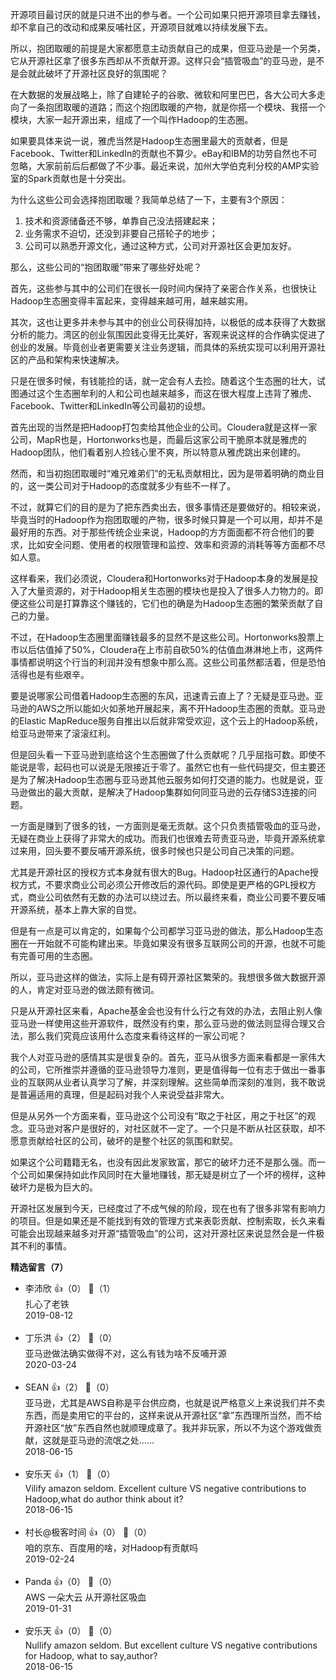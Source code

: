 开源项目最讨厌的就是只进不出的参与者。一个公司如果只把开源项目拿去赚钱，却不拿自己的改动和成果反哺社区，开源项目就难以持续发展下去。

所以，抱团取暖的前提是大家都愿意主动贡献自己的成果，但亚马逊是一个另类，它从开源社区拿了很多东西却从不贡献开源。这样只会“插管吸血”的亚马逊，是不是会就此破坏了开源社区良好的氛围呢？

在大数据的发展战略上，除了自建轮子的谷歌、微软和阿里巴巴，各大公司大多走向了一条抱团取暖的道路；而这个抱团取暖的产物，就是你搭一个模块、我搭一个模块，大家一起开源出来，组成了一个叫作Hadoop的生态圈。

如果要具体来说一说，雅虎当然是Hadoop生态圈里最大的贡献者，但是Facebook、Twitter和LinkedIn的贡献也不算少。eBay和IBM的功劳自然也不可忽略，大家前前后后都做了不少事。最近来说，加州大学伯克利分校的AMP实验室的Spark贡献也是十分突出。

为什么这些公司会选择抱团取暖？我简单总结了一下，主要有3个原因：

1. 技术和资源储备还不够，单靠自己没法搭建起来；
2. 业务需求不迫切，还没到非要自己搭轮子的地步；
3. 公司可以熟悉开源文化，通过这种方式，公司对开源社区会更加友好。

那么，这些公司的“抱团取暖”带来了哪些好处呢？

首先，这些参与其中的公司们在很长一段时间内保持了亲密合作关系，也很快让Hadoop生态圈变得丰富起来，变得越来越可用，越来越实用。

其次，这也让更多并未参与其中的创业公司获得加持，以极低的成本获得了大数据分析的能力。湾区的创业氛围因此变得无比美好，客观来说这样的合作确实促进了创业的发展。毕竟创业者更需要关注业务逻辑，而具体的系统实现可以利用开源社区的产品和架构来快速解决。

只是在很多时候，有钱能捡的话，就一定会有人去捡。随着这个生态圈的壮大，试图通过这个生态圈牟利的人和公司也越来越多，而这在很大程度上违背了雅虎、Facebook、Twitter和LinkedIn等公司最初的设想。

首先出现的当然是把Hadoop打包卖给其他企业的公司。Cloudera就是这样一家公司，MapR也是，Hortonworks也是，而最后这家公司干脆原本就是雅虎的Hadoop团队，他们看着别人捡钱心里不爽，所以特意从雅虎跳出来创建的。

然而，和当初抱团取暖时“难兄难弟们”的无私贡献相比，因为是带着明确的商业目的，这一类公司对于Hadoop的态度就多少有些不一样了。

不过，就算它们的目的是为了把东西卖出去，很多事情还是要做好的。相较来说，毕竟当时的Hadoop作为抱团取暖的产物，很多时候只算是一个可以用，却并不是最好用的东西。对于那些传统企业来说，Hadoop的方方面面都不符合他们的要求，比如安全问题、使用者的权限管理和监控、效率和资源的消耗等等方面都不尽如人意。

这样看来，我们必须说，Cloudera和Hortonworks对于Hadoop本身的发展是投入了大量资源的，对于Hadoop相关生态圈的模块也是投入了很多人力物力的。即便这些公司是打算靠这个赚钱的，它们也的确是为Hadoop生态圈的繁荣贡献了自己的力量。

不过，在Hadoop生态圈里面赚钱最多的显然不是这些公司。Hortonworks股票上市以后估值掉了50%，Cloudera在上市前自砍50%的估值血淋淋地上市，这两件事情都说明这个行当的利润并没有想象中那么高。这些公司虽然都活着，但是恐怕活得也是有些艰辛。

要是说哪家公司借着Hadoop生态圈的东风，迅速青云直上了？无疑是亚马逊。亚马逊的AWS之所以能如火如荼地开展起来，离不开Hadoop生态圈的贡献。亚马逊的Elastic MapReduce服务自推出以后就非常受欢迎，这个云上的Hadoop系统，给亚马逊带来了滚滚红利。

但是回头看一下亚马逊到底给这个生态圈做了什么贡献呢？几乎屈指可数。即使不能说是零，起码也可以说是无限接近于零了。虽然它也有一些代码提交，但主要还是为了解决Hadoop生态圈与亚马逊其他云服务如何打交道的能力。也就是说，亚马逊做出的最大贡献，是解决了Hadoop集群如何同亚马逊的云存储S3连接的问题。

一方面是赚到了很多的钱，一方面则是毫无贡献。这个只负责插管吸血的亚马逊，无疑在商业上获得了非常大的成功。而我们也很难去苛责亚马逊，毕竟开源系统拿过来用，回头要不要反哺开源系统，很多时候也只是公司自己决策的问题。

尤其是开源社区的授权方式本身就有很大的Bug。Hadoop社区通行的Apache授权方式，不要求商业公司必须公开修改后的源代码。即使是更严格的GPL授权方式，商业公司依然有无数的办法可以绕过去。所以最终来看，商业公司要不要反哺开源系统，基本上靠大家的自觉。

但是有一点是可以肯定的，如果每个公司都学习亚马逊的做法，那么Hadoop生态圈在一开始就不可能构建出来。毕竟如果没有很多互联网公司的开源，也就不可能有完善可用的生态圈。

所以，亚马逊这样的做法，实际上是有碍开源社区繁荣的。我想很多做大数据开源的人，肯定对亚马逊的做法颇有微词。

只是从开源社区来看，Apache基金会也没有什么行之有效的办法，去阻止别人像亚马逊一样使用这些开源软件，既然没有约束，那么亚马逊的做法则显得合理又合法，那么我们究竟应该用什么态度来看待这样的一家公司呢？

我个人对亚马逊的感情其实是很复杂的。首先，亚马从很多方面来看都是一家伟大的公司，它所推崇并遵循的亚马逊领导力准则，更是值得每一位有志于做出一番事业的互联网从业者认真学习了解，并深刻理解。这些简单而深刻的准则，我不敢说是普遍适用的真理，但是起码对我个人来说受益非常大。

但是从另外一个方面来看，亚马逊这个公司没有“取之于社区，用之于社区”的观念。亚马逊对客户是很好的，对社区就不一定了。一个只是不断从社区获取，却不愿意贡献给社区的公司，破坏的是整个社区的氛围和默契。

如果这个公司籍籍无名，也没有因此发家致富，那它的破坏力还不是那么强。而一个公司如果保持如此作风同时在大量地赚钱，那无疑是树立了一个坏的榜样，这种破坏力是极为巨大的。

开源社区发展到今天，已经度过了不成气候的阶段，现在也有了很多非常有影响力的项目。但是如果还是不能找到有效的管理方式来表彰贡献、控制索取，长久来看可能会出现越来越多对开源“插管吸血”的公司，这对开源社区来说显然会是一件极其不利的事情。
<div><strong>精选留言（7）</strong></div><ul>
<li><span>李沛欣</span> 👍（0） 💬（1）<div>扎心了老铁</div>2019-08-12</li><br/><li><span>丁乐洪</span> 👍（2） 💬（0）<div>亚马逊做法确实做得不对，这么有钱为啥不反哺开源</div>2020-03-24</li><br/><li><span>SEAN</span> 👍（2） 💬（0）<div>亚马逊，尤其是AWS自称是平台供应商，也就是说严格意义上来说我们并不卖东西，而是卖用它的平台的，这样来说从开源社区“拿”东西理所当然，而不给开源社区“放”东西自然也就顺理成章了。我并非玩家，所以不为这个游戏做贡献，这就是亚马逊的流氓之处……</div>2018-06-15</li><br/><li><span>安乐天</span> 👍（1） 💬（0）<div>Vilify amazon seldom. Excellent culture VS negative contributions to Hadoop,what do author think about it?
</div>2018-06-15</li><br/><li><span>村长@极客时间</span> 👍（0） 💬（0）<div>咱的京东、百度用的啥，对Hadoop有贡献吗</div>2019-02-24</li><br/><li><span>Panda</span> 👍（0） 💬（0）<div>AWS 一朵大云 从开源社区吸血</div>2019-01-31</li><br/><li><span>安乐天</span> 👍（0） 💬（0）<div>Nullify amazon seldom. But excellent culture
 VS  negative contributions for Hadoop, what to say,author?</div>2018-06-15</li><br/>
</ul>